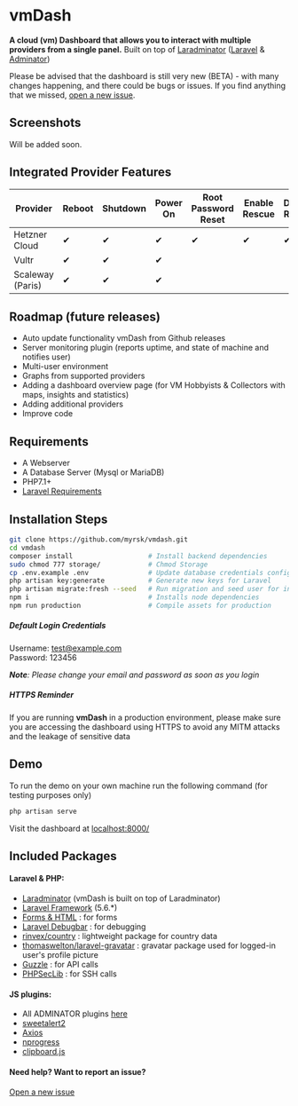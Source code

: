 # vmDash
**A cloud (vm) Dashboard that allows you to interact with multiple providers from a single panel.** 
Built on top of [Laradminator](https://github.com/kossa/laradminator) ([Laravel](https://laravel.com) & [Adminator](https://github.com/puikinsh/Adminator-admin-dashboard))

Please be advised that the dashboard is still very new (BETA) - with many changes happening, and there could be bugs or issues. If you find anything that we missed, [open a new issue](https://github.com/myrsk/vmdash/issues).

## Screenshots
Will be added soon.

## Integrated Provider Features
|Provider|Reboot|Shutdown|Power On|Root Password Reset|Enable Rescue|Disable Rescue|Reinstall OS|Attach ISO|Remove ISO|VNC Console|
|-|-|-|-|-|-|-|-|-|-|-|
|Hetzner Cloud|✔|✔|✔|✔|✔|✔|✔|✔|✔| |
|Vultr|✔|✔|✔| | | |✔|✔|✔|✔|
|Scaleway (Paris)|✔|✔|✔| | | | | | | |

## Roadmap (future releases)
- Auto update functionality vmDash from Github releases
- Server monitoring plugin (reports uptime, and state of machine and notifies user)
- Multi-user environment
- Graphs from supported providers
- Adding a dashboard overview page (for VM Hobbyists & Collectors with maps, insights and statistics)
- Adding additional providers
- Improve code

## Requirements
- A Webserver
- A Database Server (Mysql or MariaDB)
- PHP7.1+
- [Laravel Requirements](https://laravel.com/docs/5.6/installation#server-requirements)

## Installation Steps
```bash
git clone https://github.com/myrsk/vmdash.git
cd vmdash 
composer install                   # Install backend dependencies
sudo chmod 777 storage/            # Chmod Storage
cp .env.example .env               # Update database credentials configuration
php artisan key:generate           # Generate new keys for Laravel
php artisan migrate:fresh --seed   # Run migration and seed user for initial login
npm i                              # Installs node dependencies
npm run production                 # Compile assets for production
```
##### Default Login Credentials
Username: test@example.com      
Password: 123456

_**Note**: Please change your email and password as soon as you login_

##### HTTPS Reminder
If you are running **vmDash** in a production environment, please make sure you are accessing the dashboard using HTTPS to avoid any MITM attacks and the leakage of sensitive data

## Demo
To run the demo on your own machine run the following command (for testing purposes only)
```bash
php artisan serve
```
Visit the dashboard at [localhost:8000/](http://localhost:8000/) 

## Included Packages
#### Laravel & PHP:

* [Laradminator](https://github.com/kossa/laradminator) (vmDash is built on top of Laradminator)
* [Laravel Framework](https://github.com/laravel/laravel/) (5.6.*)
* [Forms & HTML](https://github.com/laravelcollective/html) : for forms
* [Laravel Debugbar](https://github.com/barryvdh/laravel-debugbar) : for debugging
* [rinvex/country](https://github.com/rinvex/country) : lightweight package for country data
* [thomaswelton/laravel-gravatar](https://github.com/thomaswelton/laravel-gravatar) : gravatar package used for logged-in user's profile picture
* [Guzzle](https://github.com/guzzle/guzzle) : for API calls
* [PHPSecLib](https://github.com/phpseclib/phpseclib) : for SSH calls

#### JS plugins:

* All ADMINATOR plugins [here](https://github.com/puikinsh/Adminator-admin-dashboard#built-with)
* [sweetalert2](https://github.com/limonte/sweetalert2)
* [Axios](https://github.com/mzabriskie/axios)
* [nprogress](https://github.com/rstacruz/nprogress)
* [clipboard.js](https://github.com/zenorocha/clipboard.js/)


#### Need help? Want to report an issue?
[Open a new issue](https://github.com/myrsk/vmdash/issues) 
